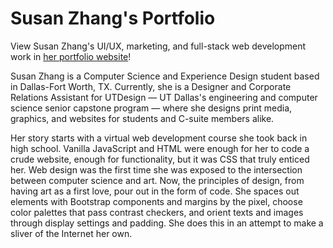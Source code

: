 # Susan Zhang's Portfolio

View Susan Zhang's UI/UX, marketing, and full-stack web development work in [her portfolio website]()!

Susan Zhang is a Computer Science and Experience Design student based in Dallas-Fort Worth, TX. Currently, she is a Designer and Corporate Relations Assistant for UTDesign — UT Dallas's engineering and computer science senior capstone program — where she designs print media, graphics, and websites for students and C-suite members alike.

Her story starts with a virtual web development course she took back in high school. Vanilla JavaScript and HTML were enough for her to code a crude website, enough for functionality, but it was CSS that truly enticed her. Web design was the first time she was exposed to the intersection between computer science and art. Now, the principles of design, from having art as a first love, pour out in the form of code. She spaces out elements with Bootstrap components and margins by the pixel, choose color palettes that pass contrast checkers, and orient texts and images through display settings and padding. She does this in an attempt to make a sliver of the Internet her own.